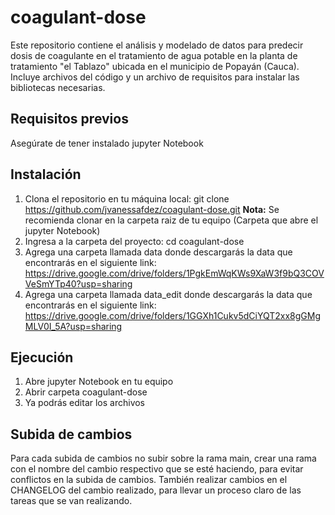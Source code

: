 # coagulant-dose

Este repositorio contiene el análisis y modelado de datos para predecir dosis de coagulante en el tratamiento de agua potable en la planta de tratamiento "el Tablazo" ubicada en el municipio de Popayán (Cauca). Incluye archivos del código y un archivo de requisitos para instalar las bibliotecas necesarias.

## Requisitos previos

Asegúrate de tener instalado jupyter Notebook

## Instalación

1. Clona el repositorio en tu máquina local:
   git clone https://github.com/jvanessafdez/coagulant-dose.git
   **Nota:** Se recomienda clonar en la carpeta raiz de tu equipo (Carpeta que abre el jupyter Notebook)
2. Ingresa a la carpeta del proyecto:
   cd coagulant-dose
3. Agrega una carpeta llamada data donde descargarás la data que encontrarás en el siguiente link:
   https://drive.google.com/drive/folders/1PgkEmWqKWs9XaW3f9bQ3COVVeSmYTp40?usp=sharing
4. Agrega una carpeta llamada data_edit donde descargarás la data que encontrarás en el siguiente link:
   https://drive.google.com/drive/folders/1GGXh1Cukv5dCiYQT2xx8gGMgMLV0I_5A?usp=sharing

## Ejecución

1. Abre jupyter Notebook en tu equipo
2. Abrir carpeta coagulant-dose
3. Ya podrás editar los archivos

## Subida de cambios

Para cada subida de cambios no subir sobre la rama main, crear una rama con el nombre del cambio respectivo que se esté haciendo, para evitar conflictos en la subida de cambios.
También realizar cambios en el CHANGELOG del cambio realizado, para llevar un proceso claro de las tareas que se van realizando.
